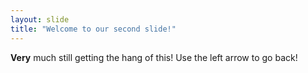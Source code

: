 ```yaml
---
layout: slide
title: "Welcome to our second slide!"
---
```

**Very** much still getting the hang of this!
Use the left arrow to go back!
